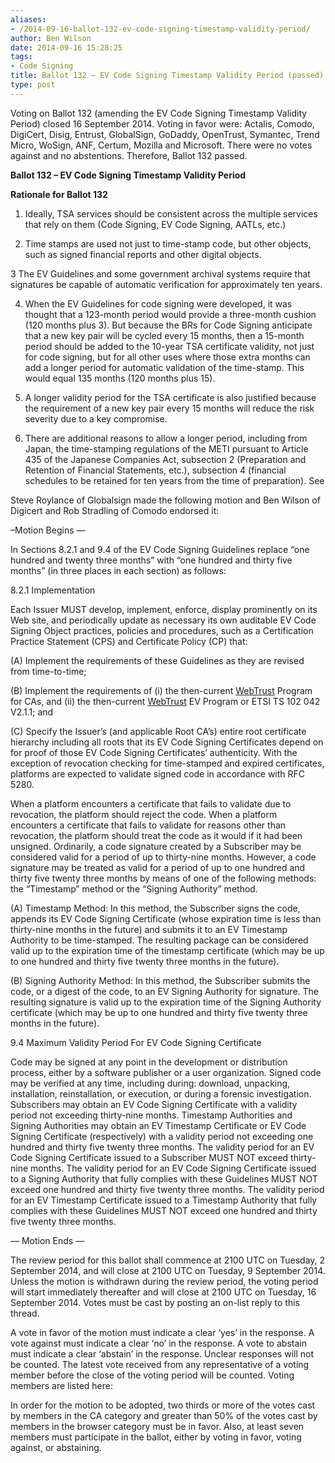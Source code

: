 ```yaml
---
aliases:
- /2014-09-16-ballot-132-ev-code-signing-timestamp-validity-period/
author: Ben Wilson
date: 2014-09-16 15:28:25
tags:
- Code Signing
title: Ballot 132 – EV Code Signing Timestamp Validity Period (passed)
type: post
---
```


Voting on Ballot 132 (amending the EV Code Signing Timestamp Validity Period) closed 16 September 2014. Voting in favor were: Actalis, Comodo, DigiCert, Disig, Entrust, GlobalSign, GoDaddy, OpenTrust, Symantec, Trend Micro, WoSign, ANF, Certum, Mozilla and Microsoft. There were no votes against and no abstentions. Therefore, Ballot 132 passed.

**Ballot 132 – EV Code Signing Timestamp Validity Period**

**Rationale for Ballot 132**

1. Ideally, TSA services should be consistent across the multiple services that rely on them (Code Signing, EV Code Signing, AATLs, etc.)

1. Time stamps are used not just to time-stamp code, but other objects, such as signed financial reports and other digital objects.

3 The EV Guidelines and some government archival systems require that signatures be capable of automatic verification for approximately ten years.

4. When the EV Guidelines for code signing were developed, it was thought that a 123-month period would provide a three-month cushion (120 months plus 3). But because the BRs for Code Signing anticipate that a new key pair will be cycled every 15 months, then a 15-month period should be added to the 10-year TSA certificate validity, not just for code signing, but for all other uses where those extra months can add a longer period for automatic validation of the time-stamp. This would equal 135 months (120 months plus 15).

1. A longer validity period for the TSA certificate is also justified because the requirement of a new key pair every 15 months will reduce the risk severity due to a key compromise.

1. There are additional reasons to allow a longer period, including from Japan, the time-stamping regulations of the METI pursuant to Article 435 of the Japanese Companies Act, subsection 2 (Preparation and Retention of Financial Statements, etc.), subsection 4 (financial schedules to be retained for ten years from the time of preparation). See

Steve Roylance of Globalsign made the following motion and Ben Wilson of Digicert and Rob Stradling of Comodo endorsed it:

–Motion Begins —

In Sections 8.2.1 and 9.4 of the EV Code Signing Guidelines replace “one hundred and twenty three months” with “one hundred and thirty five months” (in three places in each section) as follows:

8.2.1 Implementation

Each Issuer MUST develop, implement, enforce, display prominently on its Web site, and periodically update as necessary its own auditable EV Code Signing Object practices, policies and procedures, such as a Certification Practice Statement (CPS) and Certificate Policy (CP) that:

(A) Implement the requirements of these Guidelines as they are revised from time-to-time;

(B) Implement the requirements of (i) the then-current [WebTrust](/wiki/WebTrust) Program for CAs, and (ii) the then-current [WebTrust](/wiki/WebTrust) EV Program or ETSI TS 102 042 V2.1.1; and

(C) Specify the Issuer’s (and applicable Root CA’s) entire root certificate hierarchy including all roots that its EV Code Signing Certificates depend on for proof of those EV Code Signing Certificates’ authenticity. With the exception of revocation checking for time-stamped and expired certificates, platforms are expected to validate signed code in accordance with RFC 5280.

When a platform encounters a certificate that fails to validate due to revocation, the platform should reject the code. When a platform encounters a certificate that fails to validate for reasons other than revocation, the platform should treat the code as it would if it had been unsigned. Ordinarily, a code signature created by a Subscriber may be considered valid for a period of up to thirty-nine months. However, a code signature may be treated as valid for a period of up to one hundred and thirty five twenty three months by means of one of the following methods: the “Timestamp” method or the “Signing Authority” method.

(A) Timestamp Method: In this method, the Subscriber signs the code, appends its EV Code Signing Certificate (whose expiration time is less than thirty-nine months in the future) and submits it to an EV Timestamp Authority to be time-stamped. The resulting package can be considered valid up to the expiration time of the timestamp certificate (which may be up to one hundred and thirty five twenty three months in the future).

(B) Signing Authority Method: In this method, the Subscriber submits the code, or a digest of the code, to an EV Signing Authority for signature. The resulting signature is valid up to the expiration time of the Signing Authority certificate (which may be up to one hundred and thirty five twenty three months in the future).

9.4 Maximum Validity Period For EV Code Signing Certificate

Code may be signed at any point in the development or distribution process, either by a software publisher or a user organization. Signed code may be verified at any time, including during: download, unpacking, installation, reinstallation, or execution, or during a forensic investigation. Subscribers may obtain an EV Code Signing Certificate with a validity period not exceeding thirty-nine months. Timestamp Authorities and Signing Authorities may obtain an EV Timestamp Certificate or EV Code Signing Certificate (respectively) with a validity period not exceeding one hundred and thirty five twenty three months. The validity period for an EV Code Signing Certificate issued to a Subscriber MUST NOT exceed thirty-nine months. The validity period for an EV Code Signing Certificate issued to a Signing Authority that fully complies with these Guidelines MUST NOT exceed one hundred and thirty five twenty three months. The validity period for an EV Timestamp Certificate issued to a Timestamp Authority that fully complies with these Guidelines MUST NOT exceed one hundred and thirty five twenty three months.

— Motion Ends —

The review period for this ballot shall commence at 2100 UTC on Tuesday, 2 September 2014, and will close at 2100 UTC on Tuesday, 9 September 2014. Unless the motion is withdrawn during the review period, the voting period will start immediately thereafter and will close at 2100 UTC on Tuesday, 16 September 2014. Votes must be cast by posting an on-list reply to this thread.

A vote in favor of the motion must indicate a clear ‘yes’ in the response. A vote against must indicate a clear ‘no’ in the response. A vote to abstain must indicate a clear ‘abstain’ in the response. Unclear responses will not be counted. The latest vote received from any representative of a voting member before the close of the voting period will be counted. Voting members are listed here:

In order for the motion to be adopted, two thirds or more of the votes cast by members in the CA category and greater than 50% of the votes cast by members in the browser category must be in favor. Also, at least seven members must participate in the ballot, either by voting in favor, voting against, or abstaining.